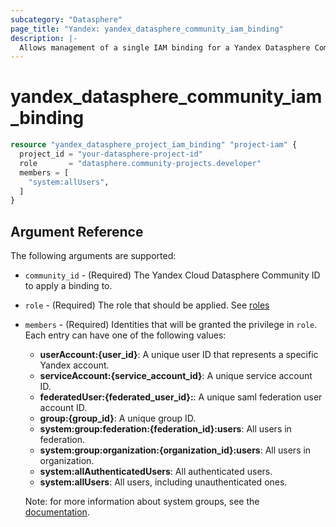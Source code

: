 ```yaml
---
subcategory: "Datasphere"
page_title: "Yandex: yandex_datasphere_community_iam_binding"
description: |-
  Allows management of a single IAM binding for a Yandex Datasphere Community.
---
```



# yandex_datasphere_community_iam_binding




```terraform
resource "yandex_datasphere_project_iam_binding" "project-iam" {
  project_id = "your-datasphere-project-id"
  role       = "datasphere.community-projects.developer"
  members = [
    "system:allUsers",
  ]
}
```

## Argument Reference

The following arguments are supported:

* `community_id` - (Required) The Yandex Cloud Datasphere Community ID to apply a binding to.

* `role` - (Required) The role that should be applied. See [roles](https://cloud.yandex.com/en/docs/datasphere/security/)

* `members` - (Required) Identities that will be granted the privilege in `role`. Each entry can have one of the following values:
  * **userAccount:{user_id}**: A unique user ID that represents a specific Yandex account.
  * **serviceAccount:{service_account_id}**: A unique service account ID.
  * **federatedUser:{federated_user_id}:**: A unique saml federation user account ID.
  * **group:{group_id}**: A unique group ID.
  * **system:group:federation:{federation_id}:users**: All users in federation.
  * **system:group:organization:{organization_id}:users**: All users in organization.
  * **system:allAuthenticatedUsers**: All authenticated users.
  * **system:allUsers**: All users, including unauthenticated ones.

  Note: for more information about system groups, see the [documentation](https://cloud.yandex.com/docs/iam/concepts/access-control/system-group).
